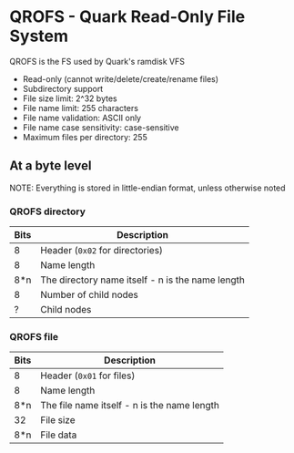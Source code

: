 # QROFS - Quark Read-Only File System

QROFS is the FS used by Quark's ramdisk VFS

 - Read-only (cannot write/delete/create/rename files)
 - Subdirectory support
 - File size limit: 2^32 bytes
 - File name limit: 255 characters
 - File name validation: ASCII only
 - File name case sensitivity: case-sensitive
 - Maximum files per directory: 255

## At a byte level

NOTE: Everything is stored in little-endian format, unless otherwise noted

### QROFS directory

| Bits | Description |
|-|-|
| 8 | Header (`0x02` for directories) |
| 8 | Name length |
| 8*n | The directory name itself - n is the name length |
| 8 | Number of child nodes |
| ? | Child nodes |

### QROFS file

| Bits | Description |
|-|-|
| 8 | Header (`0x01` for files) |
| 8 | Name length |
| 8*n | The file name itself - n is the name length |
| 32 | File size |
| 8*n | File data |
